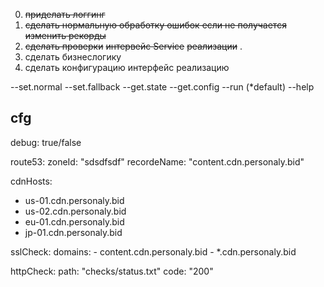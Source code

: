 0. ~~приделать логгинг~~
1. ~~сделать нормальную обработку ошибок если не получается изменить рекорды~~
2. ~~сделать проверки~~
        ~~интервейс Service~~
            ~~реализации~~
.
3. сделать бизнеслогику
4. сделать конфигурацию
    интерфейс
    реализацию
    
    
--set.normal
--set.fallback
--get.state
--get.config
--run (*default)
--help

cfg
----
debug: true/false

route53:
 zoneId: "sdsdfsdf"
 recordeName: "content.cdn.personaly.bid"

cdnHosts:
 - us-01.cdn.personaly.bid
 - us-02.cdn.personaly.bid
 - eu-01.cdn.personaly.bid
 - jp-01.cdn.personaly.bid
 
sslCheck:
  domains:
    - content.cdn.personaly.bid
    - *.cdn.personaly.bid

httpCheck:
  path: "checks/status.txt"
  code: "200"


